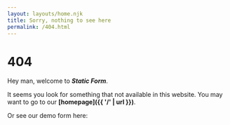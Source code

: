 ```yaml
---
layout: layouts/home.njk
title: Sorry, nothing to see here
permalink: /404.html
---
```


# 404

Hey man, welcome to ***Static Form***.

It seems you look for something that not available in this website. You may want to go to our **[homepage]({{ '/' | url }})**.

Or see our demo form here: